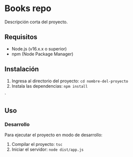 # Books repo

Descripción corta del proyecto.

## Requisitos

- Node.js (v16.x.x o superior)
- npm (Node Package Manager)

## Instalación

1. Ingresa al directorio del proyecto: `cd nombre-del-proyecto`
2. Instala las dependencias: `npm install`

`
## Uso

### Desarrollo

Para ejecutar el proyecto en modo de desarrollo:

1. Compilar el proyecto: `tsc`
2. Iniciar el servidor: `node dist/app.js`
